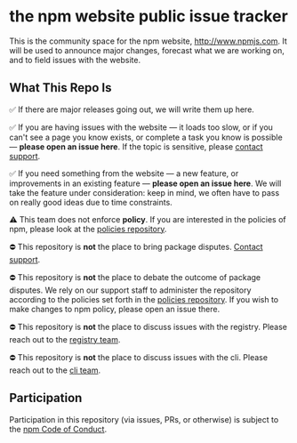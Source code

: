 # the npm website public issue tracker

This is the community space for the npm website, http://www.npmjs.com. It
will be used to announce major changes, forecast what we are working on, and to
field issues with the website.

## What This Repo Is

:white_check_mark: If there are major releases going out, we will write them up here.

:white_check_mark: If you are having issues with the website — it loads
too slow, or if you can't see a page you know exists, or complete a task
you know is possible — **please open an issue here**. If the topic is
sensitive, please [contact support](https://www.npmjs.com/support).

:white_check_mark: If you need something from the website — a new feature,
or improvements in an existing feature — **please open an issue here**. We will
take the feature under consideration: keep in mind, we often have to pass on
really good ideas due to time constraints.

:warning: This team does not enforce **policy**. If you are interested in the
policies of npm, please look at the 
[policies repository](https://github.com/npm/policies).

:no_entry: This repository is **not** the place to bring package disputes.
[Contact support](https://www.npmjs.com/support).

:no_entry: This repository is **not** the place to debate the outcome of
package disputes. We rely on our support staff to administer the repository
according to the policies set forth in the [policies
repository](https://github.com/npm/policies). If you wish to make changes to
npm policy, please open an issue there.

:no_entry: This repository is **not** the place to discuss issues with the registry.
Please reach out to the [registry team](https://github.com/npm/registry/).

:no_entry: This repository is **not** the place to discuss issues with the cli.
Please reach out to the [cli team](https://github.com/npm/npm/).

## Participation

Participation in this repository (via issues, PRs, or otherwise) is subject
to the [npm Code of Conduct](https://www.npmjs.com/policies/conduct).

